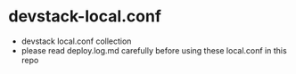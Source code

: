 # devstack-local.conf
- devstack local.conf collection
- please read deploy.log.md carefully before using these local.conf in this repo 
